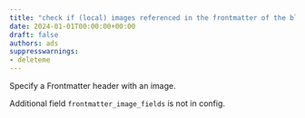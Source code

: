 ```yaml
---
title: "check if (local) images referenced in the frontmatter of the blog posting exist"
date: 2024-01-01T00:00:00+00:00
draft: false
authors: ads
suppresswarnings:
- deleteme
---
```


Specify a Frontmatter header with an image.

Additional field `frontmatter_image_fields` is not in config.


